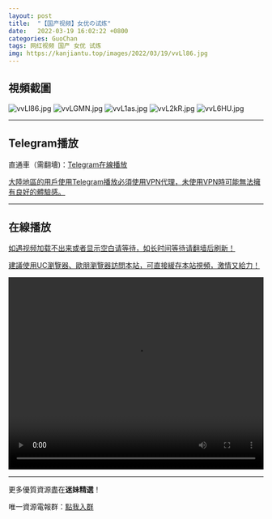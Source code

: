 ```yaml
---
layout: post
title:  "【国产视频】女优の试炼"
date:   2022-03-19 16:02:22 +0800
categories: GuoChan
tags: 网红视频 国产 女优 试炼
img: https://kanjiantu.top/images/2022/03/19/vvLl86.jpg
---
```



## 視頻截圖

![vvLl86.jpg](https://kanjiantu.top/images/2022/03/19/vvLl86.jpg)
![vvLGMN.jpg](https://kanjiantu.top/images/2022/03/19/vvLGMN.jpg)
![vvL1as.jpg](https://kanjiantu.top/images/2022/03/19/vvL1as.jpg)
![vvL2kR.jpg](https://kanjiantu.top/images/2022/03/19/vvL2kR.jpg)
![vvL6HU.jpg](https://kanjiantu.top/images/2022/03/19/vvL6HU.jpg)

* * *
## Telegram播放

直通車（需翻墻)：[Telegram在線播放](https://t.me/mimeijingxuan/248)

<u>大陸地區的用戶使用Telegram播放必須使用VPN代理，未使用VPN時可能無法擁有良好的體驗感。</u> 
* * *
## 在線播放
<u>如遇视频加载不出来或者显示空白请等待，如长时间等待请翻墙后刷新！</u>

<u>建議使用UC瀏覽器、歐朋瀏覽器訪問本站，可直接緩存本站視頻，激情又給力！</u>
<center><video src="https://cdn.publer.io/uploads/videos/6247fe4cdb2797357edec892/e573e464fb6fb0fbad9a9ba3b88114e0.mp4" width="100%" height="380px" controls="controls"></video></center>

* * *
更多優質資源盡在**迷妹精選**！

唯一資源電報群：[點我入群](https://t.me/mimeijingxuan)


